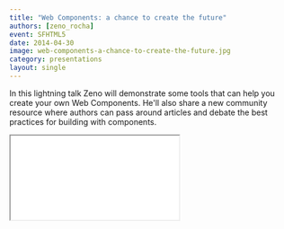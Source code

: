 ```yaml
---
title: "Web Components: a chance to create the future"
authors: [zeno_rocha]
event: SFHTML5
date: 2014-04-30
image: web-components-a-chance-to-create-the-future.jpg
category: presentations
layout: single
---
```


In this lightning talk Zeno will demonstrate some tools that can help you
create your own Web Components. He'll also share a new community resource where
authors can pass around articles and debate the best practices for building with
components.

<!-- Excerpt -->

<div class="video-wrap">
    <iframe src="//www.youtube.com/embed/JUzjr1bIRUg" itemprop="video"></iframe>
</div>

<script async class="speakerdeck-embed" data-id="6b7ef470b2e40131083f6ac252c60ef6" data-ratio="1.33333333333333" src="//speakerdeck.com/assets/embed.js"></script>
